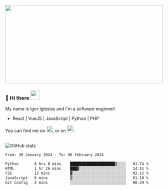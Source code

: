 <img src="https://c.tenor.com/KjVxfRrrncUAAAAd/matrix.gif" width="100%" height="250px">

### 🔭 Hi there <img src="https://raw.githubusercontent.com/MartinHeinz/MartinHeinz/master/wave.gif" width="30px">


My name is Igor Iglesias and I'm a software engineer!
<br>

<ul>
  <li> React | VueJS | JavaScript | Python | PHP </li>
</ul>
You can find me on <a href="https://twitter.com/IgorIglesias5"><img src="https://i.imgur.com/JLLlB5S.png" width="20px"></a>, or on <a href="https://www.linkedin.com/in/igor-iglesias-62478428/"><img src="https://i.imgur.com/PXyIkWx.png" width="22px"></a>.

<br>
<br>

![GitHub stats](https://github-readme-stats.vercel.app/api?username=igoiglesias&show_icons=true&count_private=true&theme=chartreuse-dark&hide_title=true)

<!--START_SECTION:waka-->

```txt
From: 30 January 2024 - To: 06 February 2024

Python       8 hrs 8 mins    ████████████████████▒░░░░   81.74 %
HTML         1 hr 26 mins    ███▓░░░░░░░░░░░░░░░░░░░░░   14.51 %
CSS          12 mins         ▓░░░░░░░░░░░░░░░░░░░░░░░░   02.12 %
JavaScript   6 mins          ▒░░░░░░░░░░░░░░░░░░░░░░░░   01.10 %
Git Config   2 mins          ░░░░░░░░░░░░░░░░░░░░░░░░░   00.39 %
```

<!--END_SECTION:waka-->
